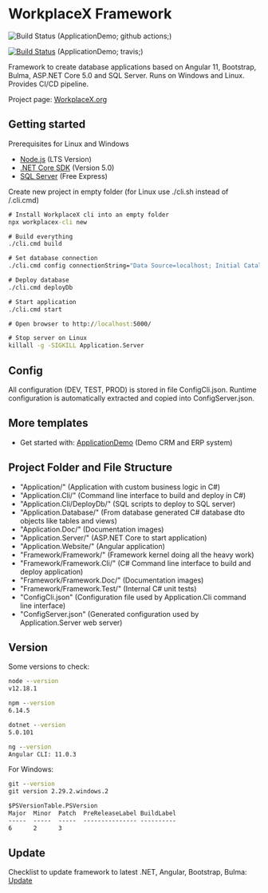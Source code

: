 # WorkplaceX Framework

![Build Status](https://github.com/WorkplaceX/ApplicationDemo/workflows/CI/badge.svg) (ApplicationDemo; github actions;)

[![Build Status](https://travis-ci.org/WorkplaceX/ApplicationDemo.svg?branch=master)](https://travis-ci.org/WorkplaceX/ApplicationDemo) (ApplicationDemo; travis;)

Framework to create database applications based on Angular 11, Bootstrap, Bulma, ASP.NET Core 5.0 and SQL Server. Runs on Windows and Linux. Provides CI/CD pipeline.

Project page: [WorkplaceX.org](http://workplacex.org)

## Getting started
Prerequisites for Linux and Windows
* [Node.js](https://nodejs.org/en/) (LTS Version)
* [.NET Core SDK](https://dotnet.microsoft.com/download) (Version 5.0)
* [SQL Server](https://www.microsoft.com/en-us/sql-server/sql-server-downloads) (Free Express)

Create new project in empty folder (for Linux use ./cli.sh instead of /.cli.cmd)
```cmd
# Install WorkplaceX cli into an empty folder
npx workplacex-cli new

# Build everything
./cli.cmd build

# Set database connection
./cli.cmd config connectionString="Data Source=localhost; Initial Catalog=ApplicationDemo; User Id=SA; Password=MyPassword;"

# Deploy database
./cli.cmd deployDb

# Start application
./cli.cmd start

# Open browser to http://localhost:5000/

# Stop server on Linux
killall -g -SIGKILL Application.Server
```

## Config
All configuration (DEV, TEST, PROD) is stored in file ConfigCli.json. Runtime configuration is automatically extracted and copied into ConfigServer.json.

## More templates
* Get started with: [ApplicationDemo](https://github.com/WorkplaceX/ApplicationDemo) (Demo CRM and ERP system)

## Project Folder and File Structure
* "Application/" (Application with custom business logic in C#)
* "Application.Cli/" (Command line interface to build and deploy in C#)
* "Application.Cli/DeployDb/" (SQL scripts to deploy to SQL server)
* "Application.Database/" (From database generated C# database dto objects like tables and views)
* "Application.Doc/" (Documentation images)
* "Application.Server/" (ASP.NET Core to start application)
* "Application.Website/" (Angular application)
* "Framework/Framework/" (Framework kernel doing all the heavy work)
* "Framework/Framework.Cli/" (C# Command line interface to build and deploy application)
* "Framework/Framework.Doc/" (Documentation images)
* "Framework/Framework.Test/" (Internal C# unit tests)
* "ConfigCli.json" (Configuration file used by Application.Cli command line interface)
* "ConfigServer.json" (Generated configuration used by Application.Server web server)

## Version

Some versions to check:
```cmd
node --version
v12.18.1

npm --version
6.14.5

dotnet --version
5.0.101

ng --version
Angular CLI: 11.0.3
```

For Windows:
```cmd
git --version
git version 2.29.2.windows.2

$PSVersionTable.PSVersion
Major  Minor  Patch  PreReleaseLabel BuildLabel
-----  -----  -----  --------------- ----------
6      2      3
```

## Update

Checklist to update framework to latest .NET, Angular, Bootstrap, Bulma: [Update](UPDATE.md)
